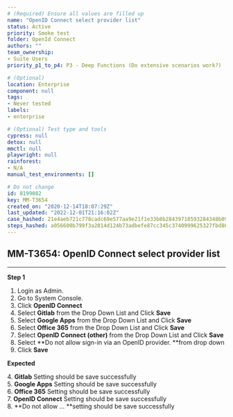 ```yaml
---
# (Required) Ensure all values are filled up
name: "OpenID Connect select provider list"
status: Active
priority: Smoke test
folder: OpenId Connect
authors: ""
team_ownership: 
- Suite Users
priority_p1_to_p4: P3 - Deep Functions (Do extensive scenarios work?)

# (Optional)
location: Enterprise
component: null
tags: 
- Never tested
labels: 
- enterprise

# (Optional) Test type and tools
cypress: null
detox: null
mmctl: null
playwright: null
rainforest: 
- N/A
manual_test_environments: []

# Do not change
id: 8199082
key: MM-T3654
created_on: "2020-12-14T18:07:29Z"
last_updated: "2022-12-01T21:16:02Z"
case_hashed: 21e4aeb721c778cadc69e577aa9e21f1e33b8b28439718593284348b09f381d74a27401672ef51277a3ac1687e09a8fc
steps_hashed: a056600b799f3a2014d124b73adbefe87cc345c3740999625327fbd8659e1d3159fb02c667de8051bf725a1cc6458701
---
```


<!-- (Auto-generated) Based on frontmatter's "key" and "name" -->

## MM-T3654: OpenID Connect select provider list

---

**Step 1**

1. Login as Admin.
2. Go to System Console.
3. Click **OpenID Connect**
4. Select **Gitlab** from the Drop Down List and Click **Save**
5. Select **Google Apps** from the Drop Down List and Click **Save**
6. Select **Office 365** from the Drop Down List and Click **Save**
7. Select **OpenID Connect (other)** from the Drop Down List and Click **Save**
8. Select \*\*Do not allow sign-in via an OpenID provider. \*\*from drop down
9. Click **Save**

**Expected**

4\. **Gitlab** Setting should be save successfully\
5\. **Google Apps** Setting should be save successfully\
6\. **Office 365** Setting should be save successfully\
7\. **OpenID Connect** Setting should be save successfully\
8\. \*\*Do not allow ... \*\*setting should be save successfully
